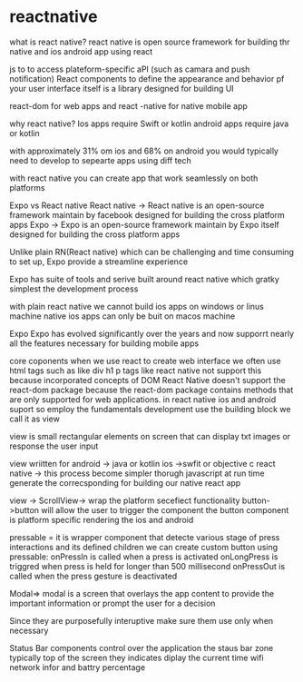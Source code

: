 # reactnative
what is react native?
react native is open source framework for building thr native and ios android app using react 

js to to access plateform-specific aPI (such as camara and push notification) 
React components to define the appearance and behavior pf your user interface itself is a library designed  for building UI

react-dom for web apps and react -native for native mobile app

why react native?
Ios apps require Swift or kotlin
android apps require java or kotlin

with approximately 31% om ios and 68% on android  you  would typically need to develop to sepearte apps using diff tech

with react native you can create app that work seamlessly on both platforms

Expo vs React native
React native -> React native is an open-source framework  maintain by facebook designed for building the cross platform apps
Expo -> Expo is an open-source framework  maintain by Expo itself designed for building the cross platform apps

Unlike plain RN(React native) which can be challenging  and time consuming to set up, Expo provide a streamline  experience 

Expo has suite of tools and serive built around react native which gratky simplest  the development  process

with plain react native we cannot build ios apps on windows or linus machine native ios apps can only be buit on macos machine

Expo
Expo has  evolved significantly  over the years and now supporrt nearly all the features necessary  for building  mobile  apps

core coponents
when we use  react to create web interface  we often use html tags such as like div h1 p tags like react native not support this because incorporated concepts  of DOM React Native doesn't support the react-dom package because the react-dom package contains methods that are only supported for web applications.
 in react native ios and android suport so employ the fundamentals  development use the building block we call it as view 

 view is small rectangular elements on screen that can display txt images or response the user input

view wriitten  for
android -> java or kotlin
ios ->swfit or objective c
react native -> this process become simpler thorugh javascript 
at run time generate the correcsponding for building our native react app

view ->
ScrollView-> wrap the platform secefiect functionality 
button->button will allow the user to trigger the component 
the button component is platform specific rendering the ios and android 

pressable = it is wrapper component that detecte various stage of press  interactions and its defined children 
we can create custom button using pressable:
    onPressIn is called when a press is activated
    onLongPress is triggred when press is held for longer than 500 millisecond 
    onPressOut is called when  the press gesture is deactivated

Modal=> modal is a screen that overlays the app content  to provide  the important  information  or prompt  the user for a decision 

Since they are purposefully interuptive make sure them use only when necessary 

Status Bar
    components control over the application the staus bar zone typically top of the screen they indicates diplay the current time wifi network infor and battry percentage 
